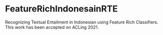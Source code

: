 # FeatureRichIndonesainRTE
Recognizing Textual Entailment in Indonesian using Feature Rich Classifiers. This work has been accepted on ACLing 2021.
